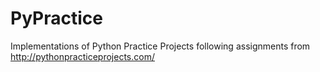 PyPractice
==========

Implementations of Python Practice Projects following assignments from http://pythonpracticeprojects.com/
